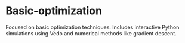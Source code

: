 # Basic-optimization
Focused on basic optimization techniques. Includes interactive Python simulations using Vedo and numerical methods like gradient descent.
